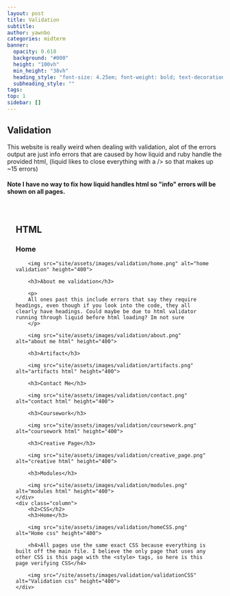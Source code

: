 ```yaml
---
layout: post
title: Validation
subtitle:
author: yawnbo
categories: midterm
banner:
  opacity: 0.618
  background: "#000"
  height: "100vh"
  min_height: "38vh"
  heading_style: "font-size: 4.25em; font-weight: bold; text-decoration: underline"
  subheading_style: ""
tags: 
top: 1
sidebar: []
---
```

<style>
    .container {
        display: flex;
    }

    .column {
        flex: 1;
        padding: 20px;
    }

    .column img {
        max-width: 100%;
        height: auto;
    }
</style>
<h2>Validation</h2>
<p>
    This website is really weird when dealing with validation, alot of the errors output are just info errors that are caused by how liquid and ruby handle the provided html, (liquid likes to close everything with a /> so that makes up ~15 errors)

<h4>
  Note I have no way to fix how liquid handles html so "info" errors will be shown on all pages.
</h4>

<div class="container">
    <div class="column">
        <h2>HTML</h2>
        <h3>Home</h3>

        <img src="site/assets/images/validation/home.png" alt="home validation" height="400">

        <h3>About me validation</h3>

        <p>
        All ones past this include errors that say they require headings, even though if you look into the code, they all clearly have headings. Could maybe be due to html validator running through liquid before html loading? Im not sure
        </p>

        <img src="site/assets/images/validation/about.png" alt="about me html" height="400">

        <h3>Artifact</h3>

        <img src="site/assets/images/validation/artifacts.png" alt="artifacts html" height="400">

        <h3>Contact Me</h3>

        <img src="site/assets/images/validation/contact.png" alt="contact html" height="400">

        <h3>Coursework</h3>

        <img src="site/assets/images/validation/coursework.png" alt="coursework html" height="400">

        <h3>Creative Page</h3>

        <img src="site/assets/images/validation/creative_page.png" alt="creative html" height="400">

        <h3>Modules</h3>

        <img src="site/assets/images/validation/modules.png" alt="modules html" height="400">
    </div>
    <div class="column">
        <h2>CSS</h2>
        <h3>Home</h3>

        <img src="site/assets/images/validation/homeCSS.png" alt="Home css" height="400">

        <h4>All pages use the same exact CSS because everything is built off the main file. I believe the only page that uses any other CSS is this page with the <style> tags, so here is this page verifying CSS</h4>

        <img src="/site/assets/images/validation/validationCSS" alt="Validation css" height="400">
    </div>
</div>


